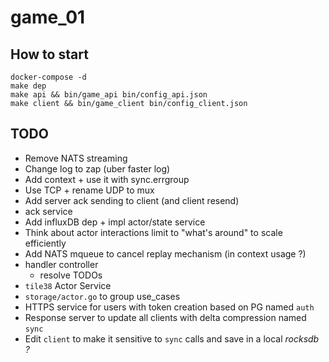 # game_01

## How to start

```
docker-compose -d
make dep
make api && bin/game_api bin/config_api.json
make client && bin/game_client bin/config_client.json
```

## TODO
- Remove NATS streaming
- Change log to zap (uber faster log)
- Add context + use it with sync.errgroup
- Use TCP + rename UDP to mux
- Add server ack sending to client (and client resend)
- ack service
- Add influxDB dep + impl actor/state service
- Think about actor interactions limit to "what's around" to scale efficiently
- Add NATS mqueue to cancel replay mechanism (in context usage ?)
- handler controller
    + resolve TODOs
- `tile38` Actor Service
- `storage/actor.go` to group use_cases
- HTTPS service for users with token creation based on PG named `auth`
- Response server to update all clients with delta compression named `sync`
- Edit `client` to make it sensitive to `sync` calls and save in a local *rocksdb ?*
